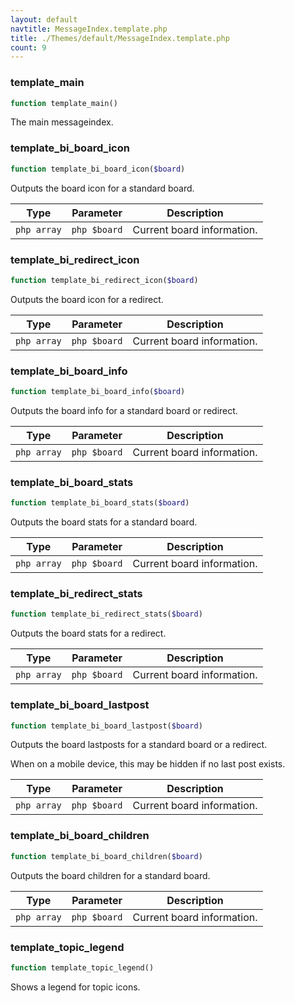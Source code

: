 ```yaml
---
layout: default
navtitle: MessageIndex.template.php
title: ./Themes/default/MessageIndex.template.php
count: 9
---
```


### template_main

```php
function template_main()
```
The main messageindex.



### template_bi_board_icon

```php
function template_bi_board_icon($board)
```
Outputs the board icon for a standard board.



Type|Parameter|Description
---|---|---
```php array```|```php $board```|Current board information.

### template_bi_redirect_icon

```php
function template_bi_redirect_icon($board)
```
Outputs the board icon for a redirect.



Type|Parameter|Description
---|---|---
```php array```|```php $board```|Current board information.

### template_bi_board_info

```php
function template_bi_board_info($board)
```
Outputs the board info for a standard board or redirect.



Type|Parameter|Description
---|---|---
```php array```|```php $board```|Current board information.

### template_bi_board_stats

```php
function template_bi_board_stats($board)
```
Outputs the board stats for a standard board.



Type|Parameter|Description
---|---|---
```php array```|```php $board```|Current board information.

### template_bi_redirect_stats

```php
function template_bi_redirect_stats($board)
```
Outputs the board stats for a redirect.



Type|Parameter|Description
---|---|---
```php array```|```php $board```|Current board information.

### template_bi_board_lastpost

```php
function template_bi_board_lastpost($board)
```
Outputs the board lastposts for a standard board or a redirect.

When on a mobile device, this may be hidden if no last post exists.

Type|Parameter|Description
---|---|---
```php array```|```php $board```|Current board information.

### template_bi_board_children

```php
function template_bi_board_children($board)
```
Outputs the board children for a standard board.



Type|Parameter|Description
---|---|---
```php array```|```php $board```|Current board information.

### template_topic_legend

```php
function template_topic_legend()
```
Shows a legend for topic icons.



